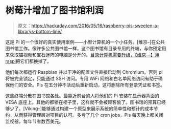 # 树莓汁增加了图书馆利润

> 原文：<https://hackaday.com/2016/05/16/raspberry-pis-sweeten-a-librarys-bottom-line/>

这是 Pi 的一个很好的真实使用案例——小型计算机的一个小任务。[维京–]在公共图书馆工作。像许多公共图书馆一样，这个图书馆有目录专用的终端，与你预定用来获取猫视频和宝石迷阵的电脑是分开的。[目录计算机需要升级，【维京—】用 raspi](https://www.reddit.com/r/raspberry_pi/comments/4ivnse/i_work_at_a_public_library_and_replace_all_our/)把它们都换掉了。

他们每次都运行 Raspbian 并以干净的配置文件直接启动到 Chromium。否则 pi 将被完全锁定，只能通过 SSH 访问。专用 WiFi 网络和白名单网络访问有助于确保他们的安全。Pis 在五分钟不活动后重新启动，这将删除所有登录凭证和书签。

这些终端分散在图书馆各处。最靠近前台的人将他们的 Pi 安装在显示器背面的 VESA 底座上。其他的都锁在柜子里，这样就不会被顾客偷了。图书馆的预算已经够少了。[Viking–]能够通过构建一个原型来展示系统的简单性和预计的成本节约，从而获得管理层对项目的认可。多亏了几个 cron jobs，Pis 每天晚上都关闭监视器，每年节省数百美元。